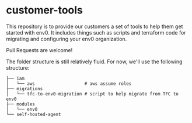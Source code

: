 # customer-tools

This repository is to provide our customers a set of tools to help them get started with env0.
It includes things such as scripts and terraform code for migrating and configuring your env0 organization.

Pull Requests are welcome! 

The folder structure is still relatively fluid.  For now, we'll use the following structure:

```
├── iam
│   └── aws                   # aws assume roles 
├── migrations
│   └── tfc-to-env0-migration # script to help migrate from TFC to env0
├── modules
│   └── env0
└── self-hosted-agent

```